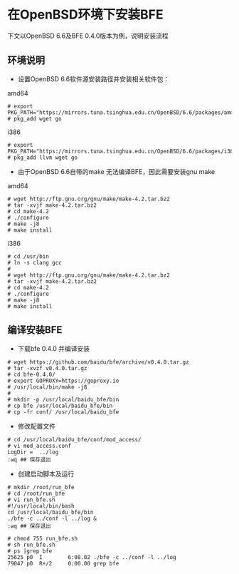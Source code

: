 # 在OpenBSD环境下安装BFE

下文以OpenBSD 6.6及BFE 0.4.0版本为例，说明安装流程

## 环境说明

* 设置OpenBSD 6.6软件源安装路径并安装相关软件包：

amd64
```
# export PKG_PATH="https://mirrors.tuna.tsinghua.edu.cn/OpenBSD/6.6/packages/amd64/"
# pkg_add wget go
```

i386
```
# export PKG_PATH="https://mirrors.tuna.tsinghua.edu.cn/OpenBSD/6.6/packages/i386/"
# pkg_add llvm wget go
```

* 由于OpenBSD 6.6自带的make 无法编译BFE，因此需要安装gnu make

amd64
```
# wget http://ftp.gnu.org/gnu/make/make-4.2.tar.bz2
# tar -xvjf make-4.2.tar.bz2
# cd make-4.2
# ./configure
# make -j8
# make install
```

i386
```
# cd /usr/bin
# ln -s clang gcc
#
# wget http://ftp.gnu.org/gnu/make/make-4.2.tar.bz2
# tar -xvjf make-4.2.tar.bz2
# cd make-4.2
# ./configure
# make -j8 
# make install
```

## 编译安装BFE

* 下载bfe 0.4.0 并编译安装
```
# wget https://github.com/baidu/bfe/archive/v0.4.0.tar.gz
# tar -xvzf v0.4.0.tar.gz
# cd bfe-0.4.0/
# export GOPROXY=https://goproxy.io
# /usr/local/bin/make -j8   
#
# mkdir -p /usr/local/baidu_bfe/bin
# cp bfe /usr/local/baidu_bfe/bin
# cp -fr conf/ /usr/local/baidu_bfe
```

* 修改配置文件
```
# cd /usr/local/baidu_bfe/conf/mod_access/
# vi mod_access.conf
LogDir =  ../log
:wq ## 保存退出
```

* 创建启动脚本及运行
```
# mkdir /root/run_bfe
# cd /root/run_bfe
# vi run_bfe.sh
#!/usr/local/bin/bash
cd /usr/local/baidu_bfe/bin
./bfe -c ../conf -l ../log &
:wq ## 保存退出

# chmod 755 run_bfe.sh
# sh run_bfe.sh
# ps |grep bfe
25625 p0  I        6:08.02 ./bfe -c ../conf -l ../log
79047 p0  R+/2     0:00.00 grep bfe
```
